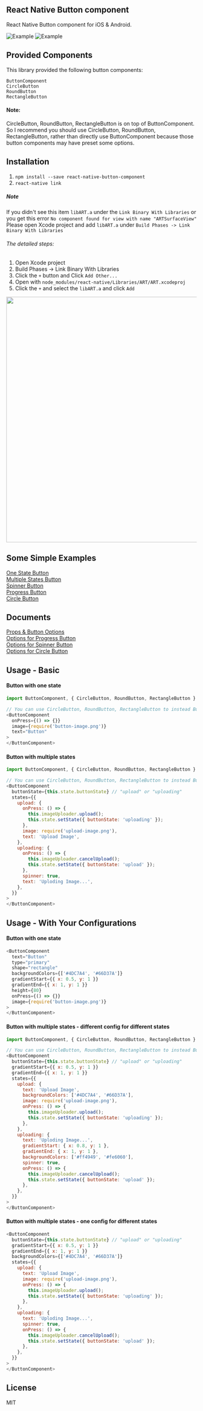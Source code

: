## React Native Button component

React Native Button component for iOS & Android.

![Example](https://jacklam718.github.io/react-native-button-component/build/video/circle-button-demo.gif)
![Example](https://jacklam718.github.io/react-native-button-component/build/video/button-demo.gif)


## Provided Components
This library provided the following button components:
```
ButtonComponent
CircleButton
RoundButton
RectangleButton
```

#### Note:
CircleButton, RoundButton, RectangleButton is on top of ButtonComponent.
So I recommend you should use CircleButton, RoundButton, RectangleButton, rather than directly use ButtonComponent because those button components may have preset some options.


## Installation
1. `npm install --save react-native-button-component`
2. `react-native link`

##### Note
If you didn't see this item `libART.a` under the `Link Binary With Libraries` or you get this error `No component found for view with name "ARTSurfaceView"`
Please open Xcode project and add `libART.a` under `Build Phases -> Link Binary With Libraries`

###### The detailed steps:
1. Open Xcode project
2. Build Phases -> Link Binary With Libraries
3. Click the `+` button and Click `Add Other...`
4. Open with `node_modules/react-native/Libraries/ART/ART.xcodeproj`
5. Click the `+` and select the `libART.a` and click `Add`
<img src="https://jacklam718.github.io/react-native-button-component/build/video/link-libART.gif" width="650" />

## Some Simple Examples
<a href="https://github.com/jacklam718/react-native-button-component/blob/master/button-example/js/containers/OneStateButtons.js" target="_blank">
  One State Button
</a>
<br>
<a href="https://github.com/jacklam718/react-native-button-component/blob/master/button-example/js/containers/MultipleStatesButtons.js" target="_blank">
  Multiple States Button
</a>
<br>
<a href="https://github.com/jacklam718/react-native-button-component/blob/master/button-example/js/containers/SpinnerButtons.js" target="_blank">
  Spinner Button
</a>
<br>
<a href="https://github.com/jacklam718/react-native-button-component/blob/master/button-example/js/containers/ProgressButtons.js" target="_blank">
  Progress Button
</a>
<br>
<a href="https://github.com/jacklam718/react-native-button-component/blob/master/button-example/js/containers/CircleButtons.js" target="_blank">
  Circle Button
</a>

## Documents
<a href="https://github.com/jacklam718/react-native-button-component/blob/master/docs/props-and-button-state-attributes.md" target="_blank">
  Props & Button Options
</a>
<br />
<a href="https://github.com/jacklam718/react-native-button-component/blob/master/docs/progress-button-state-attributes.md" target="_blank">
  Options for Progress Button
</a>
<br />
<a href="https://github.com/jacklam718/react-native-button-component/blob/master/docs/spinner-button-state-attributes.md" target="_blank">
  Options for Spinner Button
</a>
<br />
<a href="https://github.com/jacklam718/react-native-button-component/blob/master/docs/circle-button-attributes.md" target="_blank">
  Options for Circle Button
</a>

## Usage - Basic

#### Button with one state
```javascript
import ButtonComponent, { CircleButton, RoundButton, RectangleButton } from 'react-native-button-component';

// You can use CircleButton, RoundButton, RectangleButton to instead ButtonComponent
<ButtonComponent
  onPress={() => {}}
  image={require('button-image.png')}
  text="Button"
>
</ButtonComponent>
```

#### Button with multiple states
```javascript
import ButtonComponent, { CircleButton, RoundButton, RectangleButton } from 'react-native-button-component';

// You can use CircleButton, RoundButton, RectangleButton to instead ButtonComponent
<ButtonComponent
  buttonState={this.state.buttonState} // "upload" or "uploading"
  states={{
    upload: {
      onPress: () => {
        this.imageUploader.upload();
        this.state.setState({ buttonState: 'uploading' });
      },
      image: require('upload-image.png'),
      text: 'Upload Image',
    },
    uploading: {
      onPress: () => {
        this.imageUploader.cancelUpload();
        this.state.setState({ buttonState: 'upload' });
      },
      spinner: true,
      text: 'Uploding Image...',
    },
  }}
>
</ButtonComponent>
```

## Usage - With Your Configurations

#### Button with one state
```javascript
<ButtonComponent
  text="Button"
  type="primary"
  shape="rectangle"
  backgroundColors={['#4DC7A4', '#66D37A']}
  gradientStart={{ x: 0.5, y: 1 }}
  gradientEnd={{ x: 1, y: 1 }}
  height={80}
  onPress={() => {}}
  image={require('button-image.png')}
>
</ButtonComponent>
```

#### Button with multiple states - different config for different states
```javascript
import ButtonComponent, { CircleButton, RoundButton, RectangleButton } from 'react-native-button-component';

// You can use CircleButton, RoundButton, RectangleButton to instead ButtonComponent
<ButtonComponent
  buttonState={this.state.buttonState} // "upload" or "uploading"
  gradientStart={{ x: 0.5, y: 1 }}
  gradientEnd={{ x: 1, y: 1 }}
  states={{
    upload: {
      text: 'Upload Image',
      backgroundColors: ['#4DC7A4', '#66D37A'],
      image: require('upload-image.png'),
      onPress: () => {
        this.imageUploader.upload();
        this.state.setState({ buttonState: 'uploading' });
      },
    },
    uploading: {
      text: 'Uploding Image...',
      gradientStart: { x: 0.8, y: 1 },
      gradientEnd: { x: 1, y: 1 },
      backgroundColors: ['#ff4949', '#fe6060'],
      spinner: true,
      onPress: () => {
        this.imageUploader.cancelUpload();
        this.state.setState({ buttonState: 'upload' });
      },
    },
  }}
>
</ButtonComponent>
```

#### Button with multiple states - one config for different states
```javascript
<ButtonComponent
  buttonState={this.state.buttonState} // "upload" or "uploading"
  gradientStart={{ x: 0.5, y: 1 }}
  gradientEnd={{ x: 1, y: 1 }}
  backgroundColors={['#4DC7A4', '#66D37A']}
  states={{
    upload: {
      text: 'Upload Image',
      image: require('upload-image.png'),
      onPress: () => {
        this.imageUploader.upload();
        this.state.setState({ buttonState: 'uploading' });
      },
    },
    uploading: {
      text: 'Uploding Image...',
      spinner: true,
      onPress: () => {
        this.imageUploader.cancelUpload();
        this.state.setState({ buttonState: 'upload' });
      },
    },
  }}
>
</ButtonComponent>
```

## License
MIT
